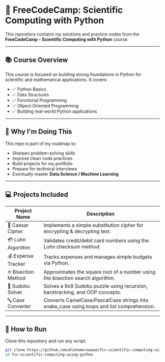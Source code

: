 # 🐍 FreeCodeCamp: Scientific Computing with Python  

This repository contains my solutions and practice codes from the **FreeCodeCamp - Scientific Computing with Python** course.  

---

## 📚 Course Overview  
This course is focused on building strong foundations in Python for scientific and mathematical applications. It covers:  
- ✅ Python Basics  
- ✅ Data Structures  
- ✅ Functional Programming  
- ✅ Object-Oriented Programming  
- ✅ Building real-world Python applications  

---

## 🎯 Why I'm Doing This  
This repo is part of my roadmap to:  
- Sharpen problem-solving skills  
- Improve clean code practices  
- Build projects for my portfolio  
- Prepare for technical interviews  
- Eventually master **Data Science / Machine Learning**  

---

## 💻 Projects Included  

| Project Name       | Description |
|--------------------|-------------|
| 🔐 Caesar Cipher   | Implements a simple substitution cipher for encrypting & decrypting text. |
| 💳 Luhn Algorithm  | Validates credit/debit card numbers using the Luhn checksum method. |
| 💰 Expense Tracker | Tracks expenses and manages simple budgets via Python. |
| ➗ Bisection Method | Approximates the square root of a number using the bisection search algorithm. |
| 🧩 Sudoku Solver   | Solves a 9x9 Sudoku puzzle using recursion, backtracking, and OOP concepts. |
| 🔤 Case Converter  | Converts CamelCase/PascalCase strings into snake_case using loops and list comprehension. |

---

## 🚀 How to Run  
Clone this repository and run any script:  
```bash
git clone https://github.com/Alohomoraaaaa/fcc-scientific-computing-using-python.git
cd fcc-scientific-computing-using-python
